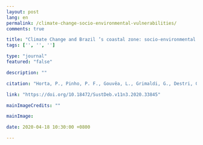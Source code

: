 ```yaml
---
layout: post
lang: en
permalink: /climate-change-socio-environmental-vulnerabilities/
comments: true

title: "Climate Change and Brazil ’s coastal zone: socio-environmental vulnerabilities and action strategies"
tags: ['', '', '']

type: "journal"
featured: "false"

description: ""

citation: "Horta, P., Pinho, P. F., Gouvêa, L., Grimaldi, G., Destri, G., Mueller, C. M., Rocha, L., Barufi, J. B., Rorig, L., Assis, J., & da Cunha, L. C. (2020). Climate Change and Brazil ’s coastal zone: socio-environmental vulnerabilities and action strategies. Sustainability in Debate."

link: "https://doi.org/10.18472/SustDeb.v11n3.2020.33845"

mainImageCredits: ""

mainImage: 

date: 2020-04-18 10:30:00 +0800

---
```


